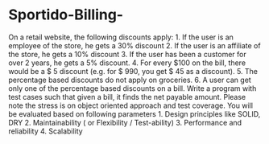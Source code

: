# Sportido-Billing-
On a retail website, the following discounts apply: 1. If the user is an employee of the store, he gets a 30% discount 2. If the user is an affiliate of the store, he gets a 10% discount 3. If the user has been a customer for over 2 years, he gets a 5% discount. 4. For every $100 on the bill, there would be a $ 5 discount (e.g. for $ 990, you get $ 45 as a discount). 5. The percentage based discounts do not apply on groceries. 6. A user can get only one of the percentage based discounts on a bill.   Write a program with test cases such that given a bill, it finds the net payable amount. Please note the stress is on object oriented approach and test coverage.   You will be evaluated based on following parameters   1. Design principles like SOLID, DRY 2. Maintainability ( or Flexibility / Test-ability) 3. Performance and reliability 4. Scalability
